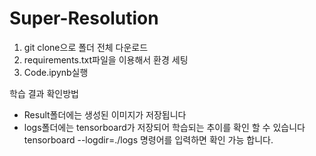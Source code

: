 # Super-Resolution

1. git clone으로 폴더 전체 다운로드
2. requirements.txt파일을 이용해서 환경 세팅
3. Code.ipynb실행

학습 결과 확인방법
- Result폴더에는 생성된 이미지가 저장됩니다
- logs폴더에는 tensorboard가 저장되어 학습되는 추이를 확인 할 수 있습니다
    tensorboard --logdir=./logs  명령어를 입력하면 확인 가능 합니다.